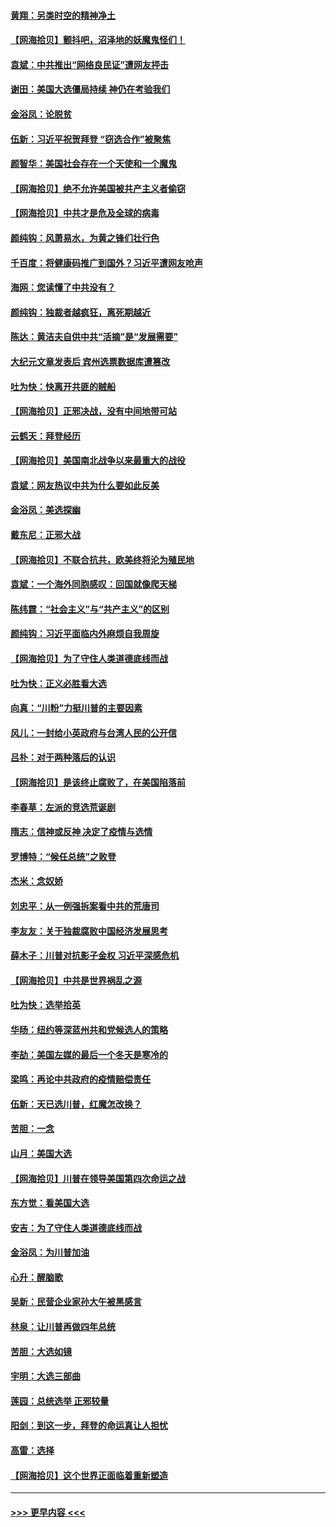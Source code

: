 #### [黄翔：另类时空的精神净土](../pages/nsc993/n12578638.md?t=11280002) 
#### [【网海拾贝】颤抖吧，沼泽地的妖魔鬼怪们！](../pages/nsc993/n12578552.md?t=11280002) 
#### [袁斌：中共推出“网络良民证”遭网友抨击](../pages/nsc993/n12578511.md?t=11280002) 
#### [谢田：美国大选僵局持续 神仍在考验我们](../pages/nsc993/n12577432.md?t=11280002) 
#### [金浴凤：论脱贫](../pages/nsc993/n12576386.md?t=11280002) 
#### [伍新：习近平祝贺拜登 “窃选合作”被聚焦](../pages/nsc993/n12576358.md?t=11280002) 
#### [颜智华：美国社会存在一个天使和一个魔鬼](../pages/nsc993/n12574299.md?t=11280002) 
#### [【网海拾贝】绝不允许美国被共产主义者偷窃](../pages/nsc993/n12573396.md?t=11280002) 
#### [【网海拾贝】中共才是危及全球的病毒](../pages/nsc993/n12571204.md?t=11280002) 
#### [颜纯钩：风萧易水，为黄之锋们壮行色](../pages/nsc993/n12571487.md?t=11280002) 
#### [千百度：将健康码推广到国外？习近平遭网友呛声](../pages/nsc993/n12570808.md?t=11280002) 
#### [海网：您读懂了中共没有？](../pages/nsc993/n12570487.md?t=11280002) 
#### [颜纯钩：独裁者越疯狂，离死期越近](../pages/nsc993/n12569055.md?t=11280002) 
#### [陈达：黄洁夫自供中共“活摘”是“发展需要”](../pages/nsc993/n12568541.md?t=11280002) 
#### [大纪元文章发表后 宾州选票数据库遭篡改](../pages/nsc993/n12568105.md?t=11280002) 
#### [吐为快：快离开共匪的贼船](../pages/nsc993/n12568462.md?t=11280002) 
#### [【网海拾贝】正邪决战，没有中间地带可站](../pages/nsc993/n12568439.md?t=11280002) 
#### [云鹤天：拜登经历](../pages/nsc993/n12567294.md?t=11280002) 
#### [【网海拾贝】美国南北战争以来最重大的战役](../pages/nsc993/n12567247.md?t=11280002) 
#### [袁斌：网友热议中共为什么要如此反美](../pages/nsc993/n12567162.md?t=11280002) 
#### [金浴凤：美选探幽](../pages/nsc993/n12567147.md?t=11280002) 
#### [戴东尼：正邪大战](../pages/nsc993/n12567033.md?t=11280002) 
#### [【网海拾贝】不联合抗共，欧美终将沦为殖民地](../pages/nsc993/n12565068.md?t=11280002) 
#### [袁斌：一个海外同胞感叹：回国就像爬天梯](../pages/nsc993/n12564986.md?t=11280002) 
#### [陈纬霆：“社会主义”与“共产主义”的区别](../pages/nsc993/n12562417.md?t=11280002) 
#### [颜纯钩：习近平面临内外麻烦自我周旋](../pages/nsc993/n12563356.md?t=11280002) 
#### [【网海拾贝】为了守住人类道德底线而战](../pages/nsc993/n12562542.md?t=11280002) 
#### [吐为快：正义必胜看大选](../pages/nsc993/n12561967.md?t=11280002) 
#### [向真：“川粉”力挺川普的主要因素](../pages/nsc993/n12560774.md?t=11280002) 
#### [风儿：一封给小英政府与台湾人民的公开信](../pages/nsc993/n12560581.md?t=11280002) 
#### [吕朴：对于两种落后的认识](../pages/nsc993/n12560492.md?t=11280002) 
#### [【网海拾贝】是该终止腐败了，在美国陷落前](../pages/nsc993/n12559936.md?t=11280002) 
#### [李春草：左派的竞选荒诞剧](../pages/nsc993/n12558380.md?t=11280002) 
#### [隋志：信神或反神 决定了疫情与选情](../pages/nsc993/n12558255.md?t=11280002) 
#### [罗博特：“候任总统”之败登](../pages/nsc993/n12558189.md?t=11280002) 
#### [杰米：念奴娇](../pages/nsc993/n12558174.md?t=11280002) 
#### [刘忠平：从一例强拆案看中共的荒唐司](../pages/nsc993/n12558036.md?t=11280002) 
#### [李友友：关于独裁腐败中国经济发展思考](../pages/nsc993/n12558004.md?t=11280002) 
#### [薛木子：川普对抗影子金权 习近平深感危机](../pages/nsc993/n12557342.md?t=11280002) 
#### [【网海拾贝】中共是世界祸乱之源](../pages/nsc993/n12555353.md?t=11280002) 
#### [吐为快：选举拾英](../pages/nsc993/n12555041.md?t=11280002) 
#### [华旸：纽约等深蓝州共和党候选人的策略](../pages/nsc993/n12554309.md?t=11280002) 
#### [李劼：美国左媒的最后一个冬天是寒冷的](../pages/nsc993/n12552947.md?t=11280002) 
#### [梁鸣：再论中共政府的疫情赔偿责任](../pages/nsc993/n12553012.md?t=11280002) 
#### [伍新：天已选川普，红魔怎改换？](../pages/nsc993/n12552970.md?t=11280002) 
#### [苦胆：一念](../pages/nsc993/n12552957.md?t=11280002) 
#### [山月：美国大选](../pages/nsc993/n12552446.md?t=11280002) 
#### [【网海拾贝】川普在领导美国第四次命运之战](../pages/nsc993/n12551973.md?t=11280002) 
#### [东方觉：看美国大选](../pages/nsc993/n12551647.md?t=11280002) 
#### [安吉：为了守住人类道德底线而战](../pages/nsc993/n12551111.md?t=11280002) 
#### [金浴凤：为川普加油](../pages/nsc993/n12551085.md?t=11280002) 
#### [心升：醒脑歌](../pages/nsc993/n12550984.md?t=11280002) 
#### [吴新：民营企业家孙大午被黑感言](../pages/nsc993/n12550656.md?t=11280002) 
#### [林泉：让川普再做四年总统](../pages/nsc993/n12550640.md?t=11280002) 
#### [苦胆：大选如镜](../pages/nsc993/n12550630.md?t=11280002) 
#### [宇明：大选三部曲](../pages/nsc993/n12550603.md?t=11280002) 
#### [莲园：总统选举 正邪较量](../pages/nsc993/n12550594.md?t=11280002) 
#### [阳剑：到这一步，拜登的命运真让人担忧](../pages/nsc993/n12549093.md?t=11280002) 
#### [高雷：选择](../pages/nsc993/n12549087.md?t=11280002) 
#### [【网海拾贝】这个世界正面临着重新塑造](../pages/nsc993/n12548326.md?t=11280002) 

----
#### [ >>> 更早内容 <<< ](../indexes/nsc993-earlier.md)
